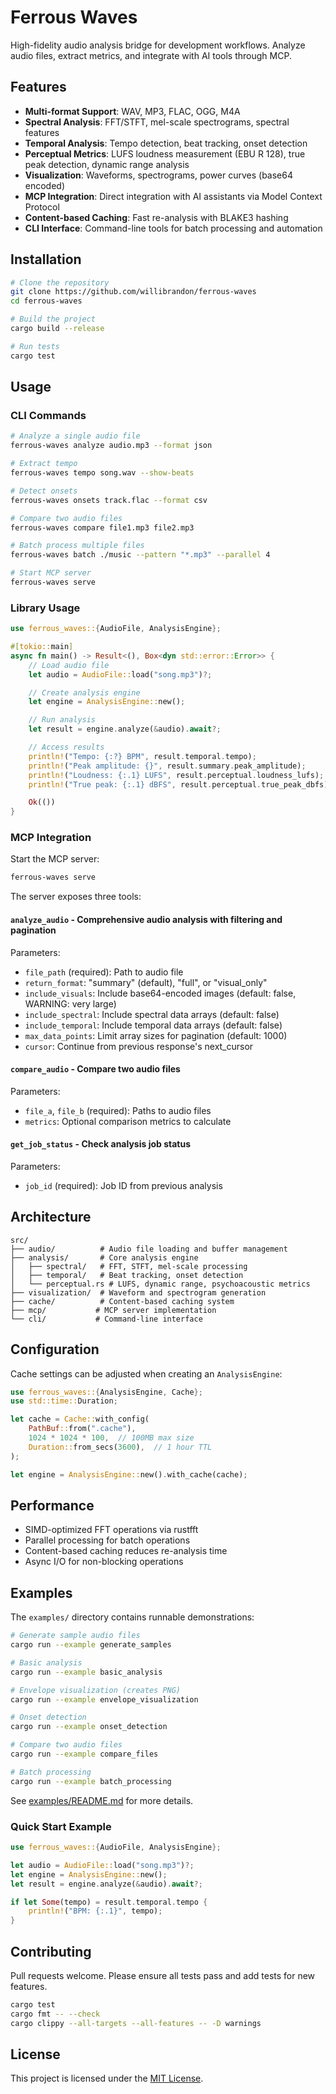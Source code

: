 # Ferrous Waves

High-fidelity audio analysis bridge for development workflows. Analyze audio files, extract metrics, and integrate with AI tools through MCP.

## Features

- **Multi-format Support**: WAV, MP3, FLAC, OGG, M4A
- **Spectral Analysis**: FFT/STFT, mel-scale spectrograms, spectral features
- **Temporal Analysis**: Tempo detection, beat tracking, onset detection
- **Perceptual Metrics**: LUFS loudness measurement (EBU R 128), true peak detection, dynamic range analysis
- **Visualization**: Waveforms, spectrograms, power curves (base64 encoded)
- **MCP Integration**: Direct integration with AI assistants via Model Context Protocol
- **Content-based Caching**: Fast re-analysis with BLAKE3 hashing
- **CLI Interface**: Command-line tools for batch processing and automation

## Installation

```bash
# Clone the repository
git clone https://github.com/willibrandon/ferrous-waves
cd ferrous-waves

# Build the project
cargo build --release

# Run tests
cargo test
```

## Usage

### CLI Commands

```bash
# Analyze a single audio file
ferrous-waves analyze audio.mp3 --format json

# Extract tempo
ferrous-waves tempo song.wav --show-beats

# Detect onsets
ferrous-waves onsets track.flac --format csv

# Compare two audio files
ferrous-waves compare file1.mp3 file2.mp3

# Batch process multiple files
ferrous-waves batch ./music --pattern "*.mp3" --parallel 4

# Start MCP server
ferrous-waves serve
```

### Library Usage

```rust
use ferrous_waves::{AudioFile, AnalysisEngine};

#[tokio::main]
async fn main() -> Result<(), Box<dyn std::error::Error>> {
    // Load audio file
    let audio = AudioFile::load("song.mp3")?;

    // Create analysis engine
    let engine = AnalysisEngine::new();

    // Run analysis
    let result = engine.analyze(&audio).await?;

    // Access results
    println!("Tempo: {:?} BPM", result.temporal.tempo);
    println!("Peak amplitude: {}", result.summary.peak_amplitude);
    println!("Loudness: {:.1} LUFS", result.perceptual.loudness_lufs);
    println!("True peak: {:.1} dBFS", result.perceptual.true_peak_dbfs);

    Ok(())
}
```

### MCP Integration

Start the MCP server:
```bash
ferrous-waves serve
```

The server exposes three tools:

#### `analyze_audio` - Comprehensive audio analysis with filtering and pagination
Parameters:
- `file_path` (required): Path to audio file
- `return_format`: "summary" (default), "full", or "visual_only"
- `include_visuals`: Include base64-encoded images (default: false, WARNING: very large)
- `include_spectral`: Include spectral data arrays (default: false)
- `include_temporal`: Include temporal data arrays (default: false)
- `max_data_points`: Limit array sizes for pagination (default: 1000)
- `cursor`: Continue from previous response's next_cursor

#### `compare_audio` - Compare two audio files
Parameters:
- `file_a`, `file_b` (required): Paths to audio files
- `metrics`: Optional comparison metrics to calculate

#### `get_job_status` - Check analysis job status
Parameters:
- `job_id` (required): Job ID from previous analysis

## Architecture

```
src/
├── audio/          # Audio file loading and buffer management
├── analysis/       # Core analysis engine
│   ├── spectral/   # FFT, STFT, mel-scale processing
│   ├── temporal/   # Beat tracking, onset detection
│   └── perceptual.rs # LUFS, dynamic range, psychoacoustic metrics
├── visualization/  # Waveform and spectrogram generation
├── cache/          # Content-based caching system
├── mcp/           # MCP server implementation
└── cli/           # Command-line interface
```

## Configuration

Cache settings can be adjusted when creating an `AnalysisEngine`:

```rust
use ferrous_waves::{AnalysisEngine, Cache};
use std::time::Duration;

let cache = Cache::with_config(
    PathBuf::from(".cache"),
    1024 * 1024 * 100,  // 100MB max size
    Duration::from_secs(3600),  // 1 hour TTL
);

let engine = AnalysisEngine::new().with_cache(cache);
```

## Performance

- SIMD-optimized FFT operations via rustfft
- Parallel processing for batch operations
- Content-based caching reduces re-analysis time
- Async I/O for non-blocking operations

## Examples

The `examples/` directory contains runnable demonstrations:

```bash
# Generate sample audio files
cargo run --example generate_samples

# Basic analysis
cargo run --example basic_analysis

# Envelope visualization (creates PNG)
cargo run --example envelope_visualization

# Onset detection
cargo run --example onset_detection

# Compare two audio files
cargo run --example compare_files

# Batch processing
cargo run --example batch_processing
```

See [examples/README.md](examples/README.md) for more details.

### Quick Start Example
```rust
use ferrous_waves::{AudioFile, AnalysisEngine};

let audio = AudioFile::load("song.mp3")?;
let engine = AnalysisEngine::new();
let result = engine.analyze(&audio).await?;

if let Some(tempo) = result.temporal.tempo {
    println!("BPM: {:.1}", tempo);
}
```

## Contributing

Pull requests welcome. Please ensure all tests pass and add tests for new features.

```bash
cargo test
cargo fmt -- --check
cargo clippy --all-targets --all-features -- -D warnings
```

## License

This project is licensed under the [MIT License](LICENSE).